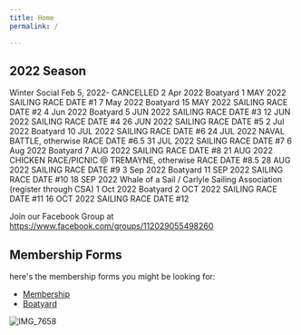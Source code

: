 ```yaml
---
title: Home
permalink: /

---
```

## 2022 Season 
Winter Social Feb 5, 2022- CANCELLED
2 Apr 2022 Boatyard
1 MAY 2022 SAILING RACE DATE #1
7 May 2022 Boatyard
15 MAY 2022 SAILING RACE DATE #2
4 Jun 2022 Boatyard
5 JUN 2022 SAILING RACE DATE #3
12 JUN 2022 SAILING RACE DATE #4
26 JUN 2022 SAILING RACE DATE #5
2 Jul 2022 Boatyard
10 JUL 2022 SAILING RACE DATE #6
24 JUL 2022 NAVAL BATTLE, otherwise RACE DATE #6.5
31 JUL 2022 SAILING RACE DATE #7
6 Aug 2022 Boatyard
7 AUG 2022 SAILING RACE DATE #8
21 AUG 2022 CHICKEN RACE/PICNIC @ TREMAYNE, otherwise RACE DATE #8.5
28 AUG 2022 SAILING RACE DATE #9
3 Sep 2022 Boatyard
11 SEP 2022 SAILING RACE DATE #10
18 SEP 2022 Whale of a Sail / Carlyle Sailing Association (register through CSA)
1 Oct 2022 Boatyard
2 OCT 2022 SAILING RACE DATE #11
16 OCT 2022 SAILING RACE DATE #12


Join our Facebook Group at https://www.facebook.com/groups/112029055498260 


## Membership Forms
here's the membership forms you might be looking for:
- [Membership](/assets/misc-files/CCSA-Membership-2021.pdf)
- [Boatyard](/assets/misc-files/CCSA-Boatyard-2021.pdf)







![IMG_7658](https://user-images.githubusercontent.com/83256703/147415932-606119f0-eb8b-4ff5-921a-20256ba6cf6b.jpg)



